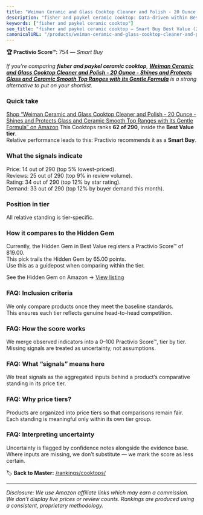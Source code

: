 ```yaml
---
title: "Weiman Ceramic and Glass Cooktop Cleaner and Polish - 20 Ounce - Shines and Protects Glass and Ceramic Smooth Top Ranges with its Gentle Formula"
description: "fisher and paykel ceramic cooktop: Data-driven within Best Value ranking using the Practivio Score™. Positioned by quality, value, demand, findability, momentu…"
keywords: ["fisher and paykel ceramic cooktop"]
seo_title: "fisher and paykel ceramic cooktop — Smart Buy Best Value (2025)"
canonicalURL: "/products/weiman-ceramic-and-glass-cooktop-cleaner-and-polish-20-ounce-shines-and-protects-glass-and-ceramic-smooth-top-ranges-with-its-gentle-formula-B073BK881W/"
---
```


**🏆 Practivio Score™:** 754 — _Smart Buy_


*If you're comparing **fisher and paykel ceramic cooktop**, **[Weiman Ceramic and Glass Cooktop Cleaner and Polish - 20 Ounce - Shines and Protects Glass and Ceramic Smooth Top Ranges with its Gentle Formula](https://www.amazon.com/dp/B073BK881W?tag=practivio-20)** is a strong alternative to put on your shortlist.*
### Quick take
[Shop “Weiman Ceramic and Glass Cooktop Cleaner and Polish - 20 Ounce - Shines and Protects Glass and Ceramic Smooth Top Ranges with its Gentle Formula” on Amazon](https://www.amazon.com/dp/B073BK881W?tag=practivio-20)
This Cooktops ranks **62 of 290**, inside the **Best Value tier**.  
Relative performance leads to this: Practivio recommends it as a **Smart Buy**.

### What the signals indicate
Price: 14 out of 290 (top 5% lowest-priced).  
Reviews: 25 out of 290 (top 9% in review volume).  
Rating: 34 out of 290 (top 12% by star rating).  
Demand: 33 out of 290 (top 12% by buyer demand this month).

### Position in tier
All relative standing is tier-specific.

### How it compares to the Hidden Gem
Currently, the Hidden Gem in Best Value registers a Practivio Score™ of 819.00.  
This pick trails the Hidden Gem by 65.00 points.  
Use this as a guidepost when comparing within the tier.  

See the Hidden Gem on Amazon → [View listing](https://www.amazon.com/dp/B01FLR0ET8?tag=practivio-20)

### FAQ: Inclusion criteria
We only compare products once they meet the baseline standards.  
This ensures each tier reflects genuine head-to-head competition.

### FAQ: How the score works
We merge observed indicators into a 0–100 Practivio Score™, tier by tier.  
Missing signals are treated as uncertainty, not assumptions.

### FAQ: What “signals” means here
We treat signals as the aggregated inputs behind a product’s comparative standing in its price tier.

### FAQ: Why price tiers?
Products are organized into price tiers so that comparisons remain fair.  
Each standing is meaningful only within its own tier group.

### FAQ: Interpreting uncertainty
Uncertainty is flagged by confidence notes alongside the evidence base.  
Where inputs are missing, we don’t substitute — we mark the score as less certain.


🏷️ **Back to Master:** [/rankings/cooktops/](/rankings/cooktops/)

---
_Disclosure: We use Amazon affiliate links which may earn a commission. We don’t display live prices or review counts. Rankings are produced using a consistent, proprietary methodology._
